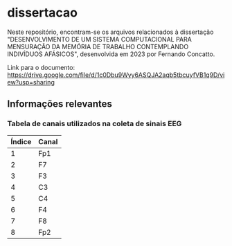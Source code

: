 # dissertacao

Neste repositório, encontram-se os arquivos relacionados à dissertação "DESENVOLVIMENTO DE UM SISTEMA COMPUTACIONAL PARA MENSURAÇÃO DA MEMÓRIA DE TRABALHO CONTEMPLANDO INDIVÍDUOS AFÁSICOS", desenvolvida em 2023 por Fernando Concatto.

Link para o documento: https://drive.google.com/file/d/1c0Dbu9Wyy6ASQJA2aqb5tbcuyfVB1q9D/view?usp=sharing

## Informações relevantes

### Tabela de canais utilizados na coleta de sinais EEG

| Índice | Canal |
|----|-----|
| 1  | Fp1 |
| 2  | F7  |
| 3  | F3  |
| 4  | C3  |
| 5  | C4  |
| 6  | F4  |
| 7  | F8  |
| 8  | Fp2 |

